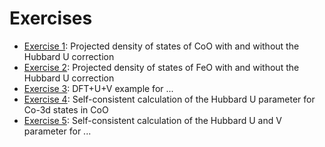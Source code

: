 # Exercises

 - [Exercise 1](exercise1/README.md): Projected density of states of CoO with and without the Hubbard U correction
 - [Exercise 2](exercise2/README.md): Projected density of states of FeO with and without the Hubbard U correction
 - [Exercise 3](exercise3/README.md): DFT+U+V example for ...
 - [Exercise 4](exercise4/README.md): Self-consistent calculation of the Hubbard U parameter for Co-3d states in CoO
 - [Exercise 5](exercise4/README.md): Self-consistent calculation of the Hubbard U and V parameter for ...

